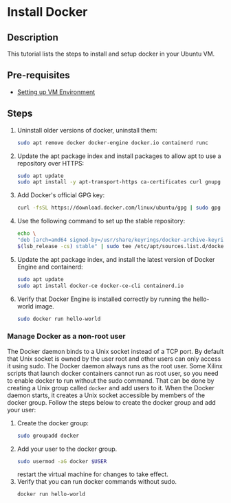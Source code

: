 # Install Docker
## Description
This tutorial lists the steps to install and setup docker in your Ubuntu VM.

## Pre-requisites
- [Setting up VM Environment](../virtual_machine_setup/tutorial.md)

## Steps
1. Uninstall older versions of docker, uninstall them:
    ```bash
    sudo apt remove docker docker-engine docker.io containerd runc
    ```
2. Update the apt package index and install packages to allow apt to use a repository over HTTPS:
    ```bash
    sudo apt update
    sudo apt install -y apt-transport-https ca-certificates curl gnupg lsb-release
    ```
3. Add Docker's official GPG key:
    ```bash
    curl -fsSL https://download.docker.com/linux/ubuntu/gpg | sudo gpg --dearmor -o /usr/share/keyrings/docker-archive-keyring.gpg
    ```
4. Use the following command to set up the stable repository:
    ```bash
    echo \
    "deb [arch=amd64 signed-by=/usr/share/keyrings/docker-archive-keyring.gpg] https://download.docker.com/linux/ubuntu \
    $(lsb_release -cs) stable" | sudo tee /etc/apt/sources.list.d/docker.list > /dev/null
    ```
5. Update the apt package index, and install the latest version of Docker Engine and containerd:
    ```bash
    sudo apt update
    sudo apt install docker-ce docker-ce-cli containerd.io
    ```
6. Verify that Docker Engine is installed correctly by running the hello-world image.
    ```bash
    sudo docker run hello-world
    ```

### Manage Docker as a non-root user
The Docker daemon binds to a Unix socket instead of a TCP port. By default that Unix socket is owned by the user root and other users can only access it using sudo. The Docker daemon always runs as the root user. Some Xilinx scripts that launch docker containers cannot run as root user, so you need to enable docker to run without the sudo command. That can be done by creating a Unix group called `docker` and add users to it. When the Docker daemon starts, it creates a Unix socket accessible by members of the docker group. Follow the steps below to create the docker group and add your user:

1. Create the docker group:
    ```bash
    sudo groupadd docker
    ```
2. Add your user to the docker group.
    ```bash
    sudo usermod -aG docker $USER
    ```
    restart the virtual machine for changes to take effect.
3. Verify that you can run docker commands without sudo.
    ```bash
    docker run hello-world
    ```

